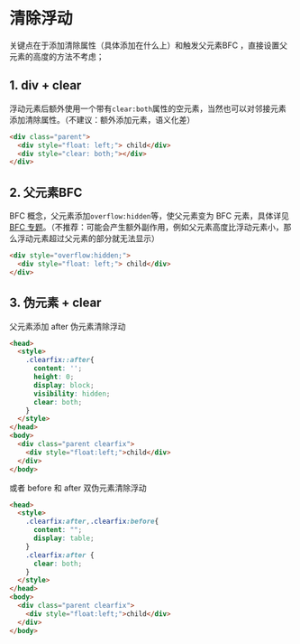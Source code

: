 # 清除浮动

关键点在于添加清除属性（具体添加在什么上）和触发父元素BFC ，直接设置父元素的高度的方法不考虑；

## 1. div + clear

浮动元素后额外使用一个带有`clear:both`属性的空元素，当然也可以对邻接元素添加清除属性。（不建议：额外添加元素，语义化差）

```html
<div class="parent">
  <div style="float: left;"> child</div>
  <div style="clear: both;"></div>
</div>
```

## 2. 父元素BFC

BFC 概念，父元素添加`overflow:hidden`等，使父元素变为 BFC 元素，具体详见[BFC 专题](./bfc.md)。（不推荐：可能会产生额外副作用，例如父元素高度比浮动元素小，那么浮动元素超过父元素的部分就无法显示）

```html
<div style="overflow:hidden;">
  <div style="float: left;"> child</div>
</div>
```

## 3. 伪元素 + clear 

父元素添加 after 伪元素清除浮动

```html
<head>
  <style>
    .clearfix::after{
      content: '';
      height: 0;
      display: block;
      visibility: hidden;
      clear: both;
    }
  </style>
</head>
<body>
  <div class="parent clearfix">
    <div style="float:left;">child</div>
  </div>
</body>
```

或者 before 和 after 双伪元素清除浮动

```html
<head>
  <style>
    .clearfix:after,.clearfix:before{
      content: "";
      display: table;
    }
    .clearfix:after {
      clear: both;   
    }
  </style> 
</head>
<body>
  <div class="parent clearfix">
    <div style="float:left;">child</div>
  </div>
</body>
```

